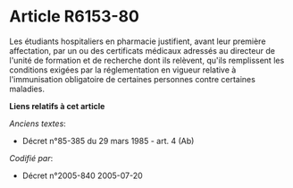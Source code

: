 # Article R6153-80

Les étudiants hospitaliers en pharmacie justifient, avant leur première affectation, par un ou des certificats médicaux
adressés au directeur de l'unité de formation et de recherche dont ils relèvent, qu'ils remplissent les conditions exigées
par la réglementation en vigueur relative à l'immunisation obligatoire de certaines personnes contre certaines maladies.

**Liens relatifs à cet article**

_Anciens textes_:

  - Décret n°85-385 du 29 mars 1985 - art. 4 (Ab)

_Codifié par_:

  - Décret n°2005-840 2005-07-20

